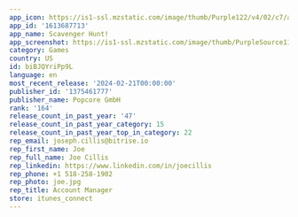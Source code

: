 ```yaml
---
app_icon: https://is1-ssl.mzstatic.com/image/thumb/Purple122/v4/02/c7/a5/02c7a5e2-5e98-696e-10d0-178f3d4d3824/AppIcon-1x_U007emarketing-0-7-0-85-220-0.png/1024x1024bb.png
app_id: '1613687713'
app_name: Scavenger Hunt!
app_screenshot: https://is1-ssl.mzstatic.com/image/thumb/PurpleSource116/v4/c2/f9/98/c2f9983a-01a2-1fe2-a7d4-255e2800a8a3/827a6d3b-01c0-43b8-921f-71b8fb4f7e50_SGH-iPhone-0.jpg/1242x2208bb.png
category: Games
country: US
id: biBJQYriPp9L
language: en
most_recent_release: '2024-02-21T00:00:00'
publisher_id: '1375461777'
publisher_name: Popcore GmbH
rank: '164'
release_count_in_past_year: '47'
release_count_in_past_year_category: 15
release_count_in_past_year_top_in_category: 22
rep_email: joseph.cillis@bitrise.io
rep_first_name: Joe
rep_full_name: Joe Cillis
rep_linkedin: https://www.linkedin.com/in/joecillis
rep_phone: +1 518-258-1902
rep_photo: joe.jpg
rep_title: Account Manager
store: itunes_connect
---
```

